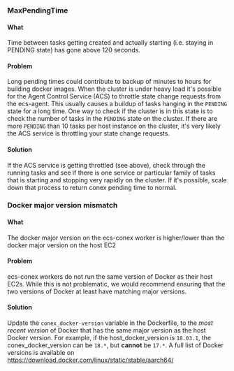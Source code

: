 ### MaxPendingTime

#### What

Time between tasks getting created and actually starting (i.e. staying in PENDING state) has gone above 120 seconds.

#### Problem

Long pending times could contribute to backup of minutes to hours for building docker images. When the cluster is under heavy load it's possible for the Agent Control Service (ACS) to throttle state change requests from the ecs-agent. This usually causes a buildup of tasks hanging in the `PENDING` state for a long time. One way to check if the cluster is in this state is to check the number of tasks in the `PENDING` state on the cluster. If there are more `PENDING` than 10 tasks per host instance on the cluster, it's very likely the ACS service is throttling your state change requests.

#### Solution

If the ACS service is getting throttled (see above), check through the running tasks and see if there is one service or particular family of tasks that is starting and stopping very rapidly on the cluster. If it's possible, scale down that process to return conex pending time to normal.

### Docker major version mismatch

#### What

The docker major version on the ecs-conex worker is higher/lower than the docker major version on the host EC2

#### Problem

ecs-conex workers do not run the same version of Docker as their host EC2s. While this is not problematic, we would recommend ensuring that the two versions of Docker at least have matching major versions.

#### Solution

Update the `conex_docker-version` variable in the Dockerfile, to the _most recent version_ of Docker that has the same major version as the host Docker version. For example, if the host_docker_version is `18.03.1`, the conex_docker_version can be `18.*`, but **cannot** be `17.*`. A full list of Docker versions is available on https://download.docker.com/linux/static/stable/aarch64/
